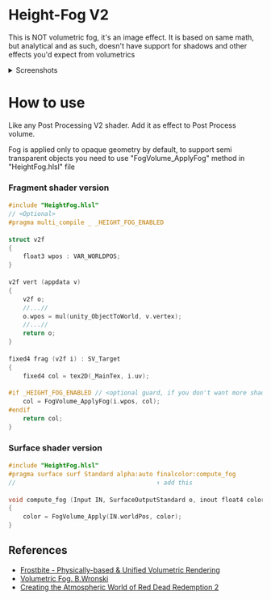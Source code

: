 
# Height-Fog V2
This is NOT volumetric fog, it's an image effect. It is based on same math, but analytical and as such, doesn't have support for shadows and other effects you'd expect from volumetrics
<details>
<summary>Screenshots</summary>

![](./~git/Screenshot_1.jpg)

![](./~git/Screenshot_2.jpg)

</details>

# How to use
Like any Post Processing V2 shader. Add it as effect to Post Process volume.

Fog is applied only to opaque geometry by default, to support semi transparent objects you need to use "FogVolume_ApplyFog" method in "HeightFog.hlsl" file

### Fragment shader version
```c
#include "HeightFog.hlsl"
// <Optional>
#pragma multi_compile _ _HEIGHT_FOG_ENABLED

struct v2f
{
    float3 wpos : VAR_WORLDPOS;
}

v2f vert (appdata v)
{
    v2f o;
    //...//
    o.wpos = mul(unity_ObjectToWorld, v.vertex);
    //...//
    return o;
}

fixed4 frag (v2f i) : SV_Target
{
    fixed4 col = tex2D(_MainTex, i.uv);
    
#if _HEIGHT_FOG_ENABLED // <optional guard, if you don't want more shader variants you can omit the #if>
    col = FogVolume_ApplyFog(i.wpos, col);
#endif 
    return col;
}

```

### Surface shader version
```c
#include "HeightFog.hlsl"
#pragma surface surf Standard alpha:auto finalcolor:compute_fog
//                                       ↑ add this

void compute_fog (Input IN, SurfaceOutputStandard o, inout float4 color)
{
    color = FogVolume_Apply(IN.worldPos, color);
}                                              
```

## References
* [Frostbite - Physically-based & Unified Volumetric Rendering](https://www.ea.com/frostbite/news/physically-based-unified-volumetric-rendering-in-frostbite)
* [Volumetric Fog. B.Wronski](https://bartwronski.com/wp-content/uploads/2014/08/bwronski_volumetric_fog_siggraph2014.pdf)
* [Creating the Atmospheric World of Red Dead Redemption 2](https://advances.realtimerendering.com/s2019/index.htm)